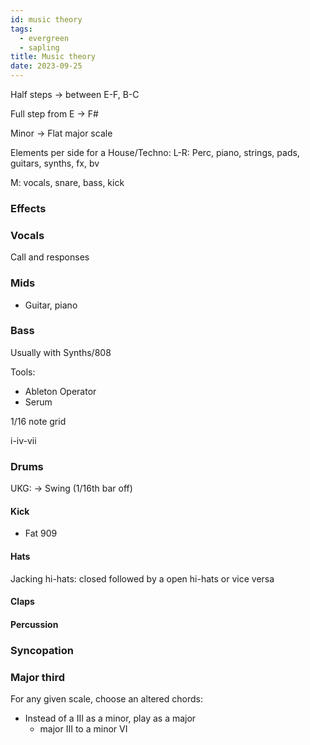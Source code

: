```yaml
---
id: music theory
tags:
  - evergreen
  - sapling
title: Music theory
date: 2023-09-25
---
```


Half steps -> between E-F, B-C

Full step from E -> F#

Minor -> Flat major scale

Elements per side for a House/Techno:
L-R: Perc, piano, strings, pads, guitars, synths, fx, bv

M: vocals, snare, bass, kick

### Effects

### Vocals

Call and responses

### Mids

- Guitar, piano

### Bass

Usually with Synths/808

Tools:

- Ableton Operator
- Serum

1/16 note grid

i-iv-vii

### Drums

UKG: -> Swing (1/16th bar off)

#### Kick

- Fat 909

#### Hats

Jacking hi-hats: closed followed by a open hi-hats or vice versa

#### Claps

#### Percussion

### Syncopation

### Major third

For any given scale, choose an altered chords:

- Instead of a III as a minor, play as a major
  - major III to a minor VI
